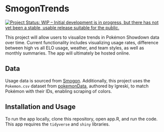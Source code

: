 SmogonTrends
============

[![Project Status: WIP – Initial development is in progress, but there has not yet been a stable, usable release suitable for the public.](https://www.repostatus.org/badges/latest/wip.svg)](https://www.repostatus.org/#wip)

This project will allow users to visualize trends in Pokémon Showdown data over time. Current functionality includes visualizing usage rates, difference between high vs all ELO usage, weather, and team styles, as well as monthly summaries. The app will ultimately be hosted online.

Data
----
Usage data is sourced from [Smogon](https://www.smogon.com/stats/). Additionally, this project uses the `Pokemon.csv` dataset from [pokemonData](https://github.com/lgreski/pokemonData), authored by lgreski, to match Pokémon with their IDs, enabling scraping of colors.

Installation and Usage
----------------------
To run the app locally, clone this repository, open app.R, and run the code. This app requires the `tidyverse` and `shiny` libraries.
